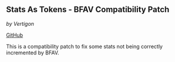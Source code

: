 ﻿## Stats As Tokens - BFAV Compatibility Patch
*by Vertigon*

[GitHub](https://github.com/dtomlinson-ga/StatLogger)

This is a compatibility patch to fix some stats not being correctly incremented by BFAV.